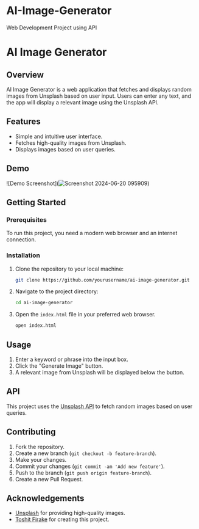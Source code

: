 # AI-Image-Generator
Web Development Project using API

# AI Image Generator

## Overview

AI Image Generator is a web application that fetches and displays random images from Unsplash based on user input. Users can enter any text, and the app will display a relevant image using the Unsplash API.

## Features

- Simple and intuitive user interface.
- Fetches high-quality images from Unsplash.
- Displays images based on user queries.

## Demo

![Demo Screenshot](![Screenshot 2024-06-20 095909](https://github.com/toshit111/AI-Image-Generator/assets/142931155/5ca11fd0-486a-4882-9cdf-d9b3bed36b10))

## Getting Started

### Prerequisites

To run this project, you need a modern web browser and an internet connection.

### Installation

1. Clone the repository to your local machine:

    ```bash
    git clone https://github.com/yourusername/ai-image-generator.git
    ```

2. Navigate to the project directory:

    ```bash
    cd ai-image-generator
    ```

3. Open the `index.html` file in your preferred web browser.

    ```bash
    open index.html
    ```

## Usage

1. Enter a keyword or phrase into the input box.
2. Click the "Generate Image" button.
3. A relevant image from Unsplash will be displayed below the button.

## API

This project uses the [Unsplash API](https://unsplash.com/developers) to fetch random images based on user queries.


## Contributing

1. Fork the repository.
2. Create a new branch (`git checkout -b feature-branch`).
3. Make your changes.
4. Commit your changes (`git commit -am 'Add new feature'`).
5. Push to the branch (`git push origin feature-branch`).
6. Create a new Pull Request.

## Acknowledgements

- [Unsplash](https://unsplash.com) for providing high-quality images.
- [Toshit Firake](https://github.com/toshit111) for creating this project.

